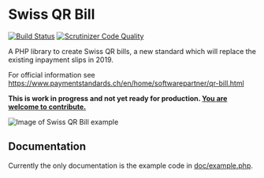 # Swiss QR Bill

[![Build Status](https://travis-ci.org/sprain/php-swiss-qr-bill.svg?branch=master)](https://travis-ci.org/sprain/php-swiss-qr-bill)
[![Scrutinizer Code Quality](https://scrutinizer-ci.com/g/sprain/php-swiss-qr-bill/badges/quality-score.png?b=master)](https://scrutinizer-ci.com/g/sprain/php-swiss-qr-bill/?branch=master)

A PHP library to create Swiss QR bills, a new standard which will replace the existing inpayment slips in 2019.

For official information see
https://www.paymentstandards.ch/en/home/softwarepartner/qr-bill.html

**This is work in progress and not yet ready for production. [You are welcome to contribute.](https://github.com/sprain/php-swiss-qr-bill/issues)**

![Image of Swiss QR Bill example](https://www.paymentstandards.ch/dam/images/en/qr-bill-payment-part.png)

## Documentation

Currently the only documentation is the example code in [doc/example.php](doc/example.php).

